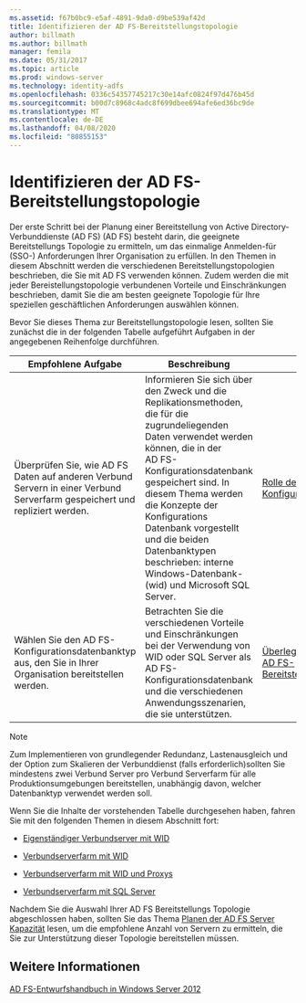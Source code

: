 ```yaml
---
ms.assetid: f67b0bc9-e5af-4891-9da0-d9be539af42d
title: Identifizieren der AD FS-Bereitstellungstopologie
author: billmath
ms.author: billmath
manager: femila
ms.date: 05/31/2017
ms.topic: article
ms.prod: windows-server
ms.technology: identity-adfs
ms.openlocfilehash: 0336c54357745217c30e14afc0824f97d476b45d
ms.sourcegitcommit: b00d7c8968c4adc8f699dbee694afe6ed36bc9de
ms.translationtype: MT
ms.contentlocale: de-DE
ms.lasthandoff: 04/08/2020
ms.locfileid: "80855153"
---
```

# <a name="determine-your-ad-fs-deployment-topology"></a>Identifizieren der AD FS-Bereitstellungstopologie

Der erste Schritt bei der Planung einer Bereitstellung von Active Directory-Verbunddienste (AD FS) \(AD FS\) besteht darin, die geeignete Bereitstellungs Topologie zu ermitteln, um das einmalige Anmelden\-für \(SSO-\) Anforderungen Ihrer Organisation zu erfüllen. In den Themen in diesem Abschnitt werden die verschiedenen Bereitstellungstopologien beschrieben, die Sie mit AD FS verwenden können. Zudem werden die mit jeder Bereistellungstopologie verbundenen Vorteile und Einschränkungen beschrieben, damit Sie die am besten geeignete Topologie für Ihre speziellen geschäftlichen Anforderungen auswählen können.  
  
Bevor Sie dieses Thema zur Bereitstellungstopologie lesen, sollten Sie zunächst die in der folgenden Tabelle aufgeführt Aufgaben in der angegebenen Reihenfolge durchführen.  
  
|Empfohlene Aufgabe|Beschreibung|Verweis|  
|--------------------|---------------|-------------|  
|Überprüfen Sie, wie AD FS Daten auf anderen Verbund Servern in einer Verbund Serverfarm gespeichert und repliziert werden.|Informieren Sie sich über den Zweck und die Replikationsmethoden, die für die zugrundeliegenden Daten verwendet werden können, die in der AD FS-Konfigurationsdatenbank gespeichert sind. In diesem Thema werden die Konzepte der Konfigurations Datenbank vorgestellt und die beiden Datenbanktypen beschrieben: interne Windows-Datenbank-\(wid\) und Microsoft SQL Server.|[Rolle der AD FS-Konfigurationsdatenbank](../../ad-fs/technical-reference/The-Role-of-the-AD-FS-Configuration-Database.md)|  
|Wählen Sie den AD FS-Konfigurationsdatenbanktyp aus, den Sie in Ihrer Organisation bereitstellen werden.|Betrachten Sie die verschiedenen Vorteile und Einschränkungen bei der Verwendung von WID oder SQL Server als AD FS-Konfigurationsdatenbank und die verschiedenen Anwendungsszenarien, die sie unterstützen.|[Überlegungen zur AD FS-Bereitstellungstopologie](AD-FS-Deployment-Topology-Considerations.md)|  
  
> [!NOTE]  
> Zum Implementieren von grundlegender Redundanz, Lastenausgleich und der Option zum Skalieren der Verbunddienst \(falls erforderlich\)sollten Sie mindestens zwei Verbund Server pro Verbund Serverfarm für alle Produktionsumgebungen bereitstellen, unabhängig davon, welcher Datenbanktyp verwendet werden soll.  
  
Wenn Sie die Inhalte der vorstehenden Tabelle durchgesehen haben, fahren Sie mit den folgenden Themen in diesem Abschnitt fort:  
  
-   [Eigenständiger Verbundserver mit WID](Stand-Alone-Federation-Server-Using-WID.md)  
  
-   [Verbundserverfarm mit WID](Federation-Server-Farm-Using-WID-2012.md)  
  
-   [Verbundserverfarm mit WID und Proxys](Federation-Server-Farm-Using-WID-and-Proxies-2012.md)  
  
-   [Verbundserverfarm mit SQL Server](Federation-Server-Farm-Using-SQL-Server-2012.md)  
  
Nachdem Sie die Auswahl Ihrer AD FS Bereitstellungs Topologie abgeschlossen haben, sollten Sie das Thema [Planen der AD FS Server Kapazität](Planning-for-AD-FS-Server-Capacity.md) lesen, um die empfohlene Anzahl von Servern zu ermitteln, die Sie zur Unterstützung dieser Topologie bereitstellen müssen.  
  
## <a name="see-also"></a>Weitere Informationen
[AD FS-Entwurfshandbuch in Windows Server 2012](AD-FS-Design-Guide-in-Windows-Server-2012.md)

